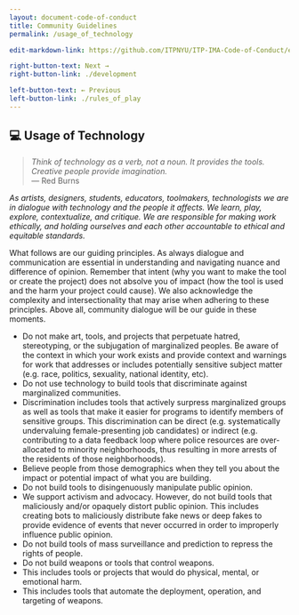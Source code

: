```yaml
---
layout: document-code-of-conduct
title: Community Guidelines
permalink: /usage_of_technology

edit-markdown-link: https://github.com/ITPNYU/ITP-IMA-Code-of-Conduct/edit/main/usage_of_technology.md

right-button-text: Next →
right-button-link: ./development

left-button-text: ← Previous
left-button-link: ./rules_of_play
---
```


## <a name="usage_of_technology"> 💻 Usage of Technology</a>

> _Think of technology as a verb, not a noun. It provides the tools. Creative people provide imagination._<br/> — Red Burns

_As artists, designers, students, educators, toolmakers, technologists we are in dialogue with technology and the people it affects. We learn, play, explore, contextualize, and critique. We are responsible for making work ethically, and holding ourselves and each other accountable to ethical and equitable standards._

What follows are our guiding principles. As always dialogue and communication are essential in understanding and navigating nuance and difference of opinion. Remember that intent (why you want to make the tool or create the project) does not absolve you of impact (how the tool is used and the harm your project could cause). We also acknowledge the complexity and intersectionality that may arise when adhering to these principles. Above all, community dialogue will be our guide in these moments.

- Do not make art, tools, and projects that perpetuate hatred, stereotyping, or the subjugation of marginalized peoples. Be aware of the context in which your work exists and provide context and warnings for work that addresses or includes potentially sensitive subject matter (e.g. race, politics, sexuality, national identity, etc).
- Do not use technology to build tools that discriminate against marginalized communities.
- Discrimination includes tools that actively surpress marginalized groups as well as tools that make it easier for programs to identify members of sensitive groups. This discrimination can be direct (e.g. systematically undervaluing female-presenting job candidates) or indirect (e.g. contributing to a data feedback loop where police resources are over-allocated to minority neighborhoods, thus resulting in more arrests of the residents of those neighborhoods).
- Believe people from those demographics when they tell you about the impact or potential impact of what you are building.
- Do not build tools to disingenuously manipulate public opinion.
- We support activism and advocacy. However, do not build tools that maliciously and/or opaquely distort public opinion. This includes creating bots to maliciously distribute fake news or deep fakes to provide evidence of events that never occurred in order to improperly influence public opinion.
- Do not build tools of mass surveillance and prediction to repress the rights of people.
- Do not build weapons or tools that control weapons.
- This includes tools or projects that would do physical, mental, or emotional harm.
- This includes tools that automate the deployment, operation, and targeting of weapons.
